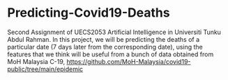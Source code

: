 # Predicting-Covid19-Deaths
Second Assignment of UECS2053 Artificial Intelligence in Universiti Tunku Abdul Rahman. In this project, we will be predicting the deaths of a particular date (7 days later from the corresponding date), using the features that we think will be useful from a bunch of data obtained from MoH Malaysia C-19, https://github.com/MoH-Malaysia/covid19-public/tree/main/epidemic
